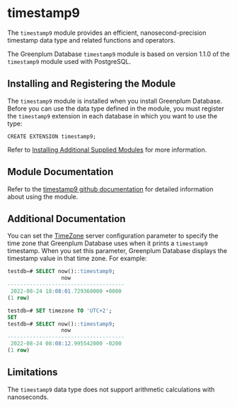 # timestamp9

The `timestamp9` module provides an efficient, nanosecond-precision timestamp data type and related functions and operators.

The Greenplum Database `timestamp9` module is based on version 1.1.0 of the `timestamp9` module used with PostgreSQL.

## <a id="topic_reg"></a>Installing and Registering the Module 

The `timestamp9` module is installed when you install Greenplum Database. Before you can use the data type defined in the module, you must register the `timestamp9` extension in each database in which you want to use the type:

```
CREATE EXTENSION timestamp9;
```

Refer to [Installing Additional Supplied Modules](../../install_guide/install_modules.html) for more information.

## <a id="topic_info"></a>Module Documentation 

Refer to the [timestamp9 github documentation](https://github.com/fvannee/timestamp9) for detailed information about using the module.

## <a id="topic_gp"></a>Additional Documentation

You can set the [TimeZone](../config_params/guc-list.html#TimeZone) server configuration parameter to specify the time zone that Greenplum Database uses when it prints a `timestamp9` timestamp. When you set this parameter, Greenplum Database displays the timestamp value in that time zone. For example:

```sql
testdb=# SELECT now()::timestamp9;
                 now
-------------------------------------
 2022-08-24 18:08:01.729360000 +0800
(1 row)

testdb=# SET timezone TO 'UTC+2';
SET
testdb=# SELECT now()::timestamp9;
                 now
-------------------------------------
 2022-08-24 08:08:12.995542000 -0200
(1 row)
```

## <a id="topic_limit"></a>Limitations

The `timestamp9` data type does not support arithmetic calculations with nanoseconds.

